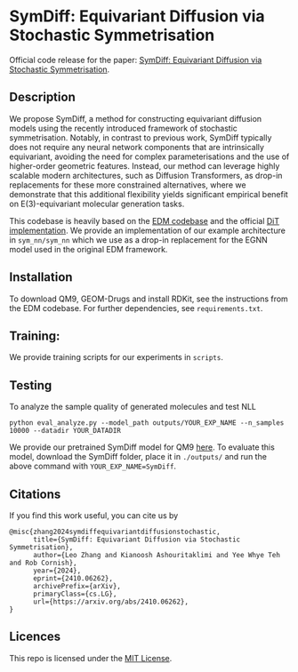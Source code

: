 # SymDiff: Equivariant Diffusion via Stochastic Symmetrisation

Official code release for the paper: [SymDiff: Equivariant Diffusion via Stochastic Symmetrisation](https://arxiv.org/abs/2410.06262).

## Description

We propose SymDiff, a method for constructing equivariant diffusion models using the recently introduced framework of stochastic symmetrisation. Notably, in contrast to previous work, SymDiff typically does not require any neural network components that are intrinsically equivariant, avoiding the need for complex parameterisations and the use of higher-order geometric features. Instead, our method can leverage highly scalable modern architectures, such as Diffusion Transformers, as drop-in replacements for these more constrained alternatives, where we demonstrate that this additional flexibility yields significant empirical benefit on E(3)-equivariant molecular generation tasks.

This codebase is heavily based on the [EDM codebase](https://github.com/ehoogeboom/e3_diffusion_for_molecules) and the official [DiT implementation](https://github.com/facebookresearch/DiT/tree/main). We provide an implementation of our example architecture in `sym_nn/sym_nn` which we use as a drop-in replacement for the EGNN model used in the original EDM framework.

## Installation

To download QM9, GEOM-Drugs and install RDKit, see the instructions from the EDM codebase. For further dependencies, see `requirements.txt`.

## Training:

We provide training scripts for our experiments in `scripts`.

## Testing

To analyze the sample quality of generated molecules and test NLL

```python eval_analyze.py --model_path outputs/YOUR_EXP_NAME --n_samples 10000 --datadir YOUR_DATADIR```

We provide our pretrained SymDiff model for QM9 [here](https://drive.google.com/drive/folders/1QfgBrTZnGY0mx6ATamzXyUjHQI0dZQil?usp=sharing). To evaluate this model,
download the SymDiff folder, place it in `./outputs/` and run the above command with `YOUR_EXP_NAME=SymDiff`.

## Citations

If you find this work useful, you can cite us by

```
@misc{zhang2024symdiffequivariantdiffusionstochastic,
      title={SymDiff: Equivariant Diffusion via Stochastic Symmetrisation}, 
      author={Leo Zhang and Kianoosh Ashouritaklimi and Yee Whye Teh and Rob Cornish},
      year={2024},
      eprint={2410.06262},
      archivePrefix={arXiv},
      primaryClass={cs.LG},
      url={https://arxiv.org/abs/2410.06262}, 
}
```

## Licences

This repo is licensed under the [MIT License](https://opensource.org/license/mit/).